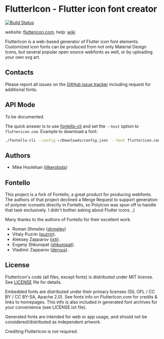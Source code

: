 FlutterIcon - Flutter icon font creator
=======================================

[![Build Status](https://travis-ci.org/ilikerobots/polyicon.png)](https://travis-ci.org/ilikerobots/polyicon)

website: [fluttericon.com](http://fluttericon.com/), help: [wiki](https://github.com/ilikerobots/polyicon/wiki/Help)

FlutterIcon is a web-based generator of Flutter icon font elements.
Customized icon fonts can be produced from not only Material Design Icons,
but several popular open source webfonts as well, or by uploading 
your own svg art.

## Contacts
 
Please report all issues on the [GitHub issue tracker](https://github.com/ilikerobots/fluttericon/issues)
including request for additional fonts.

## API Mode

To be documented.  

The quick answer is to use [fontello-cli](https://github.com/paulyoung/fontello-cli)
and set the `--host` option to `fluttericon.com`.  Example to download a font:

```sh
./fontello-cli --config ~/Downloads/config.json  --host fluttericon.com install
```

## Authors

- Mike Hoolehan ([ilikerobots](https://github.com/ilikerobots))

## Fontello

This project is a fork of Fontello, a great product for producing 
webfonts.  The authors of that project declined a Merge Request to 
support generation of polymer iconsets directly in Fontello, so 
PolyIcon was spun off to handle that task exclusively.  I didn't 
bother asking about Flutter icons. ;)

Many thanks to the authors of Fontello for their excellent work.
 * Roman Shmelev ([shmelev](https://github.com/shmelev))
 * Vitaly Puzrin ([puzrin](https://github.com/puzrin)).
 * Aleksey Zapparov ([ixti](https://github.com/ixti)).
 * Evgeny Shkuropat ([shkuropat](https://github.com/shkuropat)).
 * Vladimir Zapparov ([dervus](https://github.com/dervus)).

## License

FlutterIcon's code (all files, except fonts) is distributed under MIT license. See
[LICENSE](https://github.com/ilikerobots/polyicon/blob/master/LICENSE) file for details.

Embedded fonts are distributed under their primary licenses (SIL OFL / CC BY / CC BY-SA, Apache 2.0).
See fonts info on FlutterIcon.com for credits & links to homepages. This info is also
included in generated font archives for your convenience (see LICENSE.txt file).

Generated fonts are intended for web or app usage, and should not be
considered/distributed as independent artwork. 

Crediting FlutterIcon is not required.
